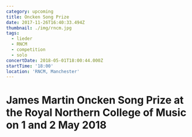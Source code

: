 ```yaml
---
category: upcoming
title: Oncken Song Prize
date: 2017-11-26T16:40:33.494Z
thumbnail: ./img/rncm.jpg
tags:
  - lieder
  - RNCM
  - competition
  - solo
concertDate: 2018-05-01T18:00:44.000Z
startTime: '18:00'
location: 'RNCM, Manchester'
---
```

# James Martin Oncken Song Prize at the Royal Northern College of Music on 1 and 2 May 2018
